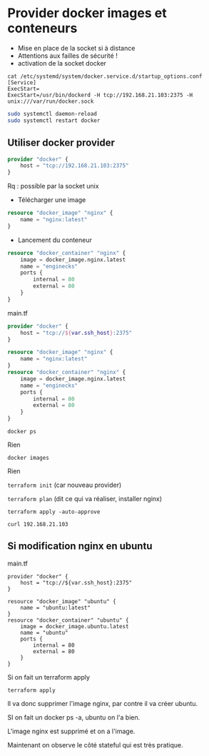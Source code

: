 # Provider docker images et conteneurs
- Mise en place de la socket si à distance
- Attentions aux failles de sécurité !
- activation de la socket docker

```
cat /etc/systemd/system/docker.service.d/startup_options.conf
[Service]
ExecStart=
ExecStart=/usr/bin/dockerd -H tcp://192.168.21.103:2375 -H unix:///var/run/docker.sock
```

```sh
sudo systemctl daemon-reload
sudo systemctl restart docker
```

## Utiliser docker provider
```tf
provider "docker" {
    host = "tcp://192.168.21.103:2375"
}
```

Rq : possible par la socket unix

- Télécharger une image
```tf
resource "docker_image" "nginx" {
    name = "nginx:latest"
}
```

- Lancement du conteneur
```tf
resource "docker_container" "nginx" {
    image = docker_image.nginx.latest
    name = "enginecks"
    ports {
        internal = 80
        external = 80
    }
}
```

main.tf
```tf
provider "docker" {
    host = "tcp://${var.ssh_host}:2375"
}

resource "docker_image" "nginx" {
    name = "nginx:latest"
}
resource "docker_container" "nginx" {
    image = docker_image.nginx.latest
    name = "enginecks"
    ports {
        internal = 80
        external = 80
    }
}
```

```
docker ps
```
Rien

```
docker images
```

Rien

`terraform init` (car nouveau provider)

`terraform plan` (dit ce qui va réaliser, installer nginx)

```
terraform apply -auto-approve
```

```
curl 192.168.21.103
```

## Si modification nginx en ubuntu

main.tf
```
provider "docker" {
    host = "tcp://${var.ssh_host}:2375"
}

resource "docker_image" "ubuntu" {
    name = "ubuntu:latest"
}
resource "docker_container" "ubuntu" {
    image = docker_image.ubuntu.latest
    name = "ubuntu"
    ports {
        internal = 80
        external = 80
    }
}
```

Si on fait un terraform apply
```
terraform apply
```

Il va donc supprimer l'image nginx, par contre il va créer ubuntu.

SI on fait un docker ps -a, ubuntu on l'a bien.

L'image nginx est supprimé et on a l'image.

Maintenant on observe le côté stateful qui est très pratique.